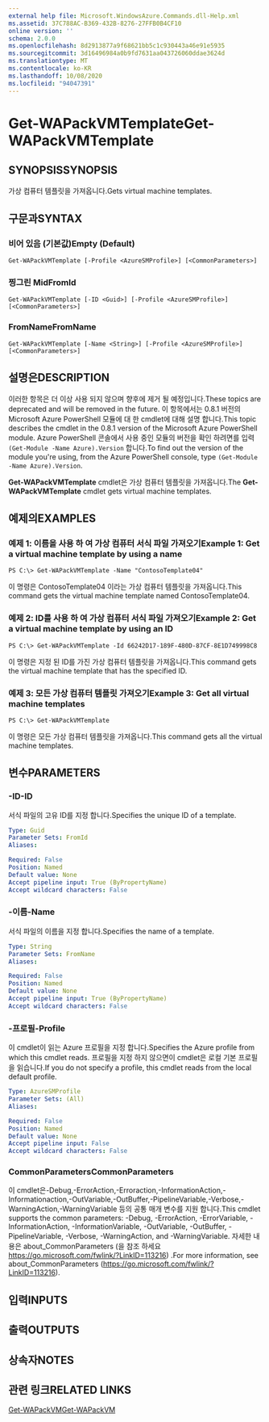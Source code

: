 ```yaml
---
external help file: Microsoft.WindowsAzure.Commands.dll-Help.xml
ms.assetid: 37C788AC-B369-432B-8276-27FFB0B4CF10
online version: ''
schema: 2.0.0
ms.openlocfilehash: 8d2913877a9f68621bb5c1c930443a46e91e5935
ms.sourcegitcommit: 3d16496984a0b9fd7631aa043726060ddae3624d
ms.translationtype: MT
ms.contentlocale: ko-KR
ms.lasthandoff: 10/08/2020
ms.locfileid: "94047391"
---
```

# <span data-ttu-id="43e86-101">Get-WAPackVMTemplate</span><span class="sxs-lookup"><span data-stu-id="43e86-101">Get-WAPackVMTemplate</span></span>

## <span data-ttu-id="43e86-102">SYNOPSIS</span><span class="sxs-lookup"><span data-stu-id="43e86-102">SYNOPSIS</span></span>
<span data-ttu-id="43e86-103">가상 컴퓨터 템플릿을 가져옵니다.</span><span class="sxs-lookup"><span data-stu-id="43e86-103">Gets virtual machine templates.</span></span>

## <span data-ttu-id="43e86-104">구문과</span><span class="sxs-lookup"><span data-stu-id="43e86-104">SYNTAX</span></span>

### <span data-ttu-id="43e86-105">비어 있음 (기본값)</span><span class="sxs-lookup"><span data-stu-id="43e86-105">Empty (Default)</span></span>
```
Get-WAPackVMTemplate [-Profile <AzureSMProfile>] [<CommonParameters>]
```

### <span data-ttu-id="43e86-106">찡그린 Mid</span><span class="sxs-lookup"><span data-stu-id="43e86-106">FromId</span></span>
```
Get-WAPackVMTemplate [-ID <Guid>] [-Profile <AzureSMProfile>] [<CommonParameters>]
```

### <span data-ttu-id="43e86-107">FromName</span><span class="sxs-lookup"><span data-stu-id="43e86-107">FromName</span></span>
```
Get-WAPackVMTemplate [-Name <String>] [-Profile <AzureSMProfile>] [<CommonParameters>]
```

## <span data-ttu-id="43e86-108">설명은</span><span class="sxs-lookup"><span data-stu-id="43e86-108">DESCRIPTION</span></span>
<span data-ttu-id="43e86-109">이러한 항목은 더 이상 사용 되지 않으며 향후에 제거 될 예정입니다.</span><span class="sxs-lookup"><span data-stu-id="43e86-109">These topics are deprecated and will be removed in the future.</span></span>
<span data-ttu-id="43e86-110">이 항목에서는 0.8.1 버전의 Microsoft Azure PowerShell 모듈에 대 한 cmdlet에 대해 설명 합니다.</span><span class="sxs-lookup"><span data-stu-id="43e86-110">This topic describes the cmdlet in the 0.8.1 version of the Microsoft Azure PowerShell module.</span></span>
<span data-ttu-id="43e86-111">Azure PowerShell 콘솔에서 사용 중인 모듈의 버전을 확인 하려면를 입력 `(Get-Module -Name Azure).Version` 합니다.</span><span class="sxs-lookup"><span data-stu-id="43e86-111">To find out the version of the module you're using, from the Azure PowerShell console, type `(Get-Module -Name Azure).Version`.</span></span>

<span data-ttu-id="43e86-112">**Get-WAPackVMTemplate** cmdlet은 가상 컴퓨터 템플릿을 가져옵니다.</span><span class="sxs-lookup"><span data-stu-id="43e86-112">The **Get-WAPackVMTemplate** cmdlet gets virtual machine templates.</span></span>

## <span data-ttu-id="43e86-113">예제의</span><span class="sxs-lookup"><span data-stu-id="43e86-113">EXAMPLES</span></span>

### <span data-ttu-id="43e86-114">예제 1: 이름을 사용 하 여 가상 컴퓨터 서식 파일 가져오기</span><span class="sxs-lookup"><span data-stu-id="43e86-114">Example 1: Get a virtual machine template by using a name</span></span>
```
PS C:\> Get-WAPackVMTemplate -Name "ContosoTemplate04"
```

<span data-ttu-id="43e86-115">이 명령은 ContosoTemplate04 이라는 가상 컴퓨터 템플릿을 가져옵니다.</span><span class="sxs-lookup"><span data-stu-id="43e86-115">This command gets the virtual machine template named ContosoTemplate04.</span></span>

### <span data-ttu-id="43e86-116">예제 2: ID를 사용 하 여 가상 컴퓨터 서식 파일 가져오기</span><span class="sxs-lookup"><span data-stu-id="43e86-116">Example 2: Get a virtual machine template by using an ID</span></span>
```
PS C:\> Get-WAPackVMTemplate -Id 66242D17-189F-480D-87CF-8E1D749998C8
```

<span data-ttu-id="43e86-117">이 명령은 지정 된 ID를 가진 가상 컴퓨터 템플릿을 가져옵니다.</span><span class="sxs-lookup"><span data-stu-id="43e86-117">This command gets the virtual machine template that has the specified ID.</span></span>

### <span data-ttu-id="43e86-118">예제 3: 모든 가상 컴퓨터 템플릿 가져오기</span><span class="sxs-lookup"><span data-stu-id="43e86-118">Example 3: Get all virtual machine templates</span></span>
```
PS C:\> Get-WAPackVMTemplate
```

<span data-ttu-id="43e86-119">이 명령은 모든 가상 컴퓨터 템플릿을 가져옵니다.</span><span class="sxs-lookup"><span data-stu-id="43e86-119">This command gets all the virtual machine templates.</span></span>

## <span data-ttu-id="43e86-120">변수</span><span class="sxs-lookup"><span data-stu-id="43e86-120">PARAMETERS</span></span>

### <span data-ttu-id="43e86-121">-ID</span><span class="sxs-lookup"><span data-stu-id="43e86-121">-ID</span></span>
<span data-ttu-id="43e86-122">서식 파일의 고유 ID를 지정 합니다.</span><span class="sxs-lookup"><span data-stu-id="43e86-122">Specifies the unique ID of a template.</span></span>

```yaml
Type: Guid
Parameter Sets: FromId
Aliases:

Required: False
Position: Named
Default value: None
Accept pipeline input: True (ByPropertyName)
Accept wildcard characters: False
```

### <span data-ttu-id="43e86-123">-이름</span><span class="sxs-lookup"><span data-stu-id="43e86-123">-Name</span></span>
<span data-ttu-id="43e86-124">서식 파일의 이름을 지정 합니다.</span><span class="sxs-lookup"><span data-stu-id="43e86-124">Specifies the name of a template.</span></span>

```yaml
Type: String
Parameter Sets: FromName
Aliases:

Required: False
Position: Named
Default value: None
Accept pipeline input: True (ByPropertyName)
Accept wildcard characters: False
```

### <span data-ttu-id="43e86-125">-프로필</span><span class="sxs-lookup"><span data-stu-id="43e86-125">-Profile</span></span>
<span data-ttu-id="43e86-126">이 cmdlet이 읽는 Azure 프로필을 지정 합니다.</span><span class="sxs-lookup"><span data-stu-id="43e86-126">Specifies the Azure profile from which this cmdlet reads.</span></span>
<span data-ttu-id="43e86-127">프로필을 지정 하지 않으면이 cmdlet은 로컬 기본 프로필을 읽습니다.</span><span class="sxs-lookup"><span data-stu-id="43e86-127">If you do not specify a profile, this cmdlet reads from the local default profile.</span></span>

```yaml
Type: AzureSMProfile
Parameter Sets: (All)
Aliases:

Required: False
Position: Named
Default value: None
Accept pipeline input: False
Accept wildcard characters: False
```

### <span data-ttu-id="43e86-128">CommonParameters</span><span class="sxs-lookup"><span data-stu-id="43e86-128">CommonParameters</span></span>
<span data-ttu-id="43e86-129">이 cmdlet은-Debug,-ErrorAction,-Erroraction,-InformationAction,-Informationaction,-OutVariable,-OutBuffer,-PipelineVariable,-Verbose,-WarningAction,-WarningVariable 등의 공통 매개 변수를 지원 합니다.</span><span class="sxs-lookup"><span data-stu-id="43e86-129">This cmdlet supports the common parameters: -Debug, -ErrorAction, -ErrorVariable, -InformationAction, -InformationVariable, -OutVariable, -OutBuffer, -PipelineVariable, -Verbose, -WarningAction, and -WarningVariable.</span></span> <span data-ttu-id="43e86-130">자세한 내용은 about_CommonParameters (을 참조 하세요 https://go.microsoft.com/fwlink/?LinkID=113216) .</span><span class="sxs-lookup"><span data-stu-id="43e86-130">For more information, see about_CommonParameters (https://go.microsoft.com/fwlink/?LinkID=113216).</span></span>

## <span data-ttu-id="43e86-131">입력</span><span class="sxs-lookup"><span data-stu-id="43e86-131">INPUTS</span></span>

## <span data-ttu-id="43e86-132">출력</span><span class="sxs-lookup"><span data-stu-id="43e86-132">OUTPUTS</span></span>

## <span data-ttu-id="43e86-133">상속자</span><span class="sxs-lookup"><span data-stu-id="43e86-133">NOTES</span></span>

## <span data-ttu-id="43e86-134">관련 링크</span><span class="sxs-lookup"><span data-stu-id="43e86-134">RELATED LINKS</span></span>

[<span data-ttu-id="43e86-135">Get-WAPackVM</span><span class="sxs-lookup"><span data-stu-id="43e86-135">Get-WAPackVM</span></span>](./Get-WAPackVM.md)


